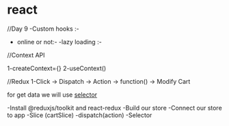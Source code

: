 # react

//Day 9
-Custom hooks :-

- online or not:-
  -lazy loading :-


//Context API

1-createContext={}
2-useContext() 


//Redux
1-Click -> Dispatch -> Action -> function() -> Modify Cart


for get data we will use [selector](subscribing)

-Install @reduxjs/toolkit and react-redux
-Build our store
-Connect our store to app
-Slice (cartSlice)
-dispatch(action)
-Selector